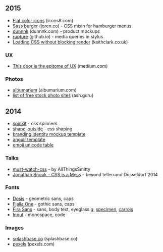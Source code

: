 2015
----

* [Flat color icons](https://icons8.com/c/flat-color-icons) (icons8.com)
* [Sass burger](http://joren.co/sass-burger/) (joren.co) - CSS mixin for hamburger menus
* [dunnnk](http://dunnnk.com/) (dunnnk.com) - product mockups
* [rupture](https://jenius.github.io/rupture/) (github.io) - media queries in stylus
* [Loading CSS without blocking render](http://keithclark.co.uk/articles/loading-css-without-blocking-render/) (keithclark.co.uk)

### UX

* [This door is the epitome of UX](https://medium.com/my-user-experience-journey/why-this-door-is-the-best-example-of-user-experience-i-could-find-b0c22ebb6007) (medium.com)

### Photos

* [albumarium](http://albumarium.com/) (albumarium.com)
* [list of free stock photo sites](https://ash.guru/free-stock-photos/) (ash.guru)

2014
----

* [spinkit](http://tobiasahlin.com/spinkit/) - css spinners
* [shape-outside](https://developer.mozilla.org/en-US/docs/Web/CSS/shape-outside) - css shaping
* [branding identity mockup template](https://www.behance.net/gallery/19999279/Branding-Identity-Mock-Ups-and-Templates)
* [angulr template](http://flatfull.com/themes/angulr/)
* [emoji unicode table](http://apps.timwhitlock.info/emoji/tables/unicode)

### Talks

* [must-watch-css](https://github.com/AllThingsSmitty/must-watch-css) - by AllThingsSmitty
* [Jonathan Snook – CSS is a Mess](http://vimeo.com/99877232) – beyond tellerrand Düsseldorf 2014

### Fonts

* [Dosis](http://www.google.com/fonts/specimen/Dosis) - geometric sans, caps
* [Fjalla One](http://www.google.com/fonts/specimen/Fjalla+One) - gothic sans, caps
* [Fira Sans](http://www.google.com/fonts/specimen/Fira+Sans) - sans, body text, eyeglass *g*, [specimen](http://mozilla.github.io/Fira/), [carrois](http://www.carrois.com/fira-3-1/)
* [Input](http://input.fontbureau.com/) - monospace, code
 
### Images

* [splashbase.co](http://splashbase.co/) (splashbase.co)
* [pexels](http://pexels.com/) (pexels.com)

